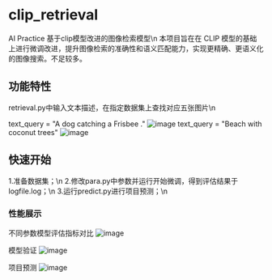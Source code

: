 # clip_retrieval
AI Practice
基于clip模型改进的图像检索模型\n
本项目旨在在 CLIP 模型的基础上进行微调改进，提升图像检索的准确性和语义匹配能力，实现更精确、更语义化的图像搜索。不足较多。

## 功能特性

retrieval.py中输入文本描述，在指定数据集上查找对应五张图片\n

text_query = "A dog catching a Frisbee ."
![image](https://github.com/Rikuyu988/clip_retrieval/assets/130273480/013bd6b7-2e44-4389-a41d-0c1cf8270562)
text_query = "Beach with coconut trees"
![image](https://github.com/Rikuyu988/clip_retrieval/assets/130273480/68919a13-99e3-4714-b38d-1530dd05d7ec)

## 快速开始
1.准备数据集；\n
2.修改para.py中参数并运行开始微调，得到评估结果于logfile.log；\n
3.运行predict.py进行项目预测；\n

### 性能展示

不同参数模型评估指标对比
![image](https://github.com/Rikuyu988/clip_retrieval/assets/130273480/2be1e81a-fdb6-449d-9f83-e218c338ef56)

模型验证
![image](https://github.com/Rikuyu988/clip_retrieval/assets/130273480/17a262c3-2219-437e-9dfa-5e3fec18fbe7)

项目预测
![image](https://github.com/Rikuyu988/clip_retrieval/assets/130273480/682fab44-7b39-49b2-9794-1529f4f16dff)

